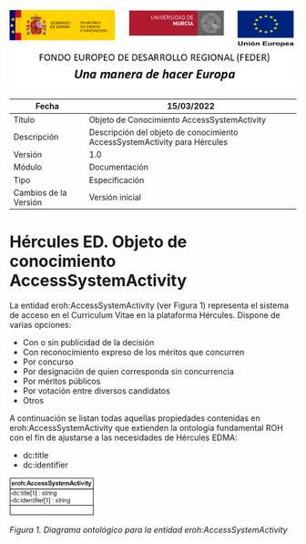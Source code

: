 ![](../../Docs/media/CabeceraDocumentosMD.png)

| Fecha         | 15/03/2022                                                   |
| ------------- | ------------------------------------------------------------ |
|Título|Objeto de Conocimiento AccessSystemActivity| 
|Descripción|Descripción del objeto de conocimiento AccessSystemActivity para Hércules|
|Versión|1.0|
|Módulo|Documentación|
|Tipo|Especificación|
|Cambios de la Versión|Versión inicial|

# Hércules ED. Objeto de conocimiento AccessSystemActivity

La entidad eroh:AccessSystemActivity (ver Figura 1) representa el sistema de acceso en el Curriculum Vitae en la plataforma Hércules. Dispone de varias opciones:
- Con o sin publicidad de la decisión
- Con reconocimiento expreso de los méritos que concurren
- Por concurso
- Por designación de quien corresponda sin concurrencia
- Por méritos públicos
- Por votación entre diversos candidatos
- Otros

A continuación se listan todas aquellas propiedades contenidas en eroh:AccessSystemActivity que extienden la ontología fundamental ROH con el fin de ajustarse a las necesidades de Hércules EDMA:

- dc:title
- dc:identifier

![](../../Docs/media/ObjetosDeConocimiento/AccessSystemActivity.png)

*Figura 1. Diagrama ontológico para la entidad eroh:AccessSystemActivity*
